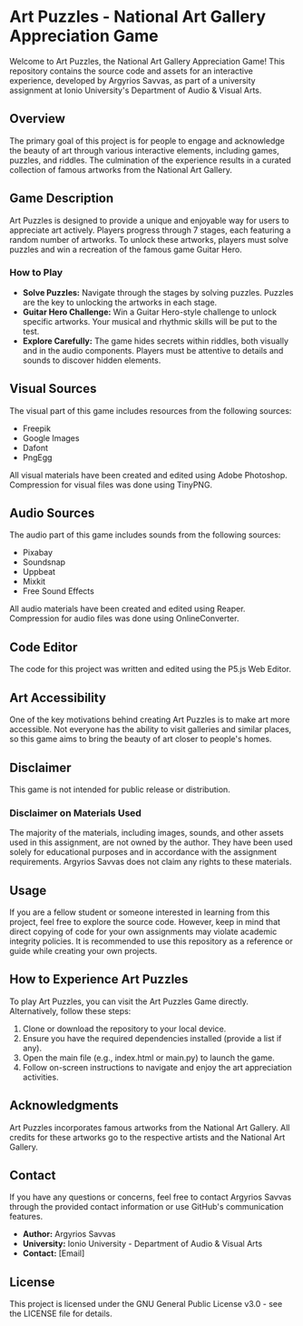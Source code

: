 # Art Puzzles - National Art Gallery Appreciation Game

Welcome to Art Puzzles, the National Art Gallery Appreciation Game! This repository contains the source code and assets for an interactive experience, developed by Argyrios Savvas, as part of a university assignment at Ionio University's Department of Audio & Visual Arts.

## Overview
The primary goal of this project is for people to engage and acknowledge the beauty of art through various interactive elements, including games, puzzles, and riddles. The culmination of the experience results in a curated collection of famous artworks from the National Art Gallery.

## Game Description
Art Puzzles is designed to provide a unique and enjoyable way for users to appreciate art actively. Players progress through 7 stages, each featuring a random number of artworks. To unlock these artworks, players must solve puzzles and win a recreation of the famous game Guitar Hero.

### How to Play
- **Solve Puzzles:** Navigate through the stages by solving puzzles. Puzzles are the key to unlocking the artworks in each stage.
- **Guitar Hero Challenge:** Win a Guitar Hero-style challenge to unlock specific artworks. Your musical and rhythmic skills will be put to the test.
- **Explore Carefully:** The game hides secrets within riddles, both visually and in the audio components. Players must be attentive to details and sounds to discover hidden elements.

## Visual Sources
The visual part of this game includes resources from the following sources:
- Freepik
- Google Images
- Dafont
- PngEgg

All visual materials have been created and edited using Adobe Photoshop. Compression for visual files was done using TinyPNG.

## Audio Sources
The audio part of this game includes sounds from the following sources:
- Pixabay
- Soundsnap
- Uppbeat
- Mixkit
- Free Sound Effects

All audio materials have been created and edited using Reaper. Compression for audio files was done using OnlineConverter.

## Code Editor
The code for this project was written and edited using the P5.js Web Editor.

## Art Accessibility
One of the key motivations behind creating Art Puzzles is to make art more accessible. Not everyone has the ability to visit galleries and similar places, so this game aims to bring the beauty of art closer to people's homes.

## Disclaimer
This game is not intended for public release or distribution.

### Disclaimer on Materials Used
The majority of the materials, including images, sounds, and other assets used in this assignment, are not owned by the author. They have been used solely for educational purposes and in accordance with the assignment requirements. Argyrios Savvas does not claim any rights to these materials.

## Usage
If you are a fellow student or someone interested in learning from this project, feel free to explore the source code. However, keep in mind that direct copying of code for your own assignments may violate academic integrity policies. It is recommended to use this repository as a reference or guide while creating your own projects.

## How to Experience Art Puzzles
To play Art Puzzles, you can visit the Art Puzzles Game directly. Alternatively, follow these steps:
1. Clone or download the repository to your local device.
2. Ensure you have the required dependencies installed (provide a list if any).
3. Open the main file (e.g., index.html or main.py) to launch the game.
4. Follow on-screen instructions to navigate and enjoy the art appreciation activities.

## Acknowledgments
Art Puzzles incorporates famous artworks from the National Art Gallery. All credits for these artworks go to the respective artists and the National Art Gallery.

## Contact
If you have any questions or concerns, feel free to contact Argyrios Savvas through the provided contact information or use GitHub's communication features.

- **Author:** Argyrios Savvas
- **University:** Ionio University - Department of Audio & Visual Arts
- **Contact:** [Email]

## License
This project is licensed under the GNU General Public License v3.0 - see the LICENSE file for details.
